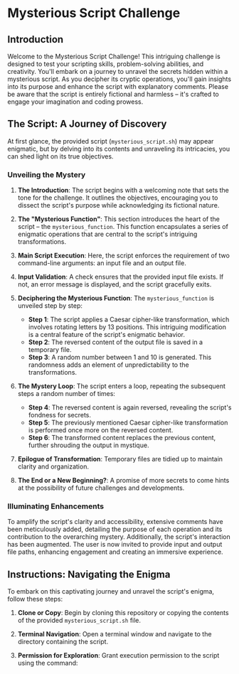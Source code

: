# Mysterious Script Challenge

## Introduction

Welcome to the Mysterious Script Challenge! This intriguing challenge is designed to test your scripting skills, problem-solving abilities, and creativity. You'll embark on a journey to unravel the secrets hidden within a mysterious script. As you decipher its cryptic operations, you'll gain insights into its purpose and enhance the script with explanatory comments. Please be aware that the script is entirely fictional and harmless – it's crafted to engage your imagination and coding prowess.

## The Script: A Journey of Discovery

At first glance, the provided script (`mysterious_script.sh`) may appear enigmatic, but by delving into its contents and unraveling its intricacies, you can shed light on its true objectives.

### Unveiling the Mystery

1. **The Introduction**: The script begins with a welcoming note that sets the tone for the challenge. It outlines the objectives, encouraging you to dissect the script's purpose while acknowledging its fictional nature.

2. **The "Mysterious Function"**: This section introduces the heart of the script – the `mysterious_function`. This function encapsulates a series of enigmatic operations that are central to the script's intriguing transformations.

3. **Main Script Execution**: Here, the script enforces the requirement of two command-line arguments: an input file and an output file.

4. **Input Validation**: A check ensures that the provided input file exists. If not, an error message is displayed, and the script gracefully exits.

5. **Deciphering the Mysterious Function**: The `mysterious_function` is unveiled step by step:
   - **Step 1**: The script applies a Caesar cipher-like transformation, which involves rotating letters by 13 positions. This intriguing modification is a central feature of the script's enigmatic behavior.
   - **Step 2**: The reversed content of the output file is saved in a temporary file.
   - **Step 3**: A random number between 1 and 10 is generated. This randomness adds an element of unpredictability to the transformations.

6. **The Mystery Loop**: The script enters a loop, repeating the subsequent steps a random number of times:
   - **Step 4**: The reversed content is again reversed, revealing the script's fondness for secrets.
   - **Step 5**: The previously mentioned Caesar cipher-like transformation is performed once more on the reversed content.
   - **Step 6**: The transformed content replaces the previous content, further shrouding the output in mystique.

7. **Epilogue of Transformation**: Temporary files are tidied up to maintain clarity and organization.

8. **The End or a New Beginning?**: A promise of more secrets to come hints at the possibility of future challenges and developments.

### Illuminating Enhancements

To amplify the script's clarity and accessibility, extensive comments have been meticulously added, detailing the purpose of each operation and its contribution to the overarching mystery. Additionally, the script's interaction has been augmented. The user is now invited to provide input and output file paths, enhancing engagement and creating an immersive experience.

## Instructions: Navigating the Enigma

To embark on this captivating journey and unravel the script's enigma, follow these steps:

1. **Clone or Copy**: Begin by cloning this repository or copying the contents of the provided `mysterious_script.sh` file.

2. **Terminal Navigation**: Open a terminal window and navigate to the directory containing the script.

3. **Permission for Exploration**: Grant execution permission to the script using the command:

